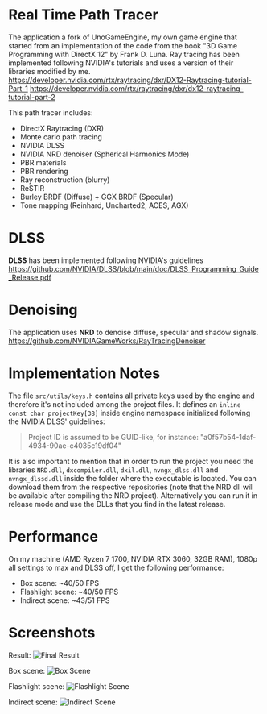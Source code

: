 # Real Time Path Tracer
The application a fork of UnoGameEngine, my own game engine that started from an implementation of the code from the book "3D Game Programming with DirectX 12" by Frank D. Luna.
Ray tracing has been implemented following NVIDIA's tutorials and uses a version of their libraries modified by me.
https://developer.nvidia.com/rtx/raytracing/dxr/DX12-Raytracing-tutorial-Part-1
https://developer.nvidia.com/rtx/raytracing/dxr/dx12-raytracing-tutorial-part-2

This path tracer includes:
- DirectX Raytracing (DXR)
- Monte carlo path tracing
- NVIDIA DLSS
- NVIDIA NRD denoiser (Spherical Harmonics Mode)
- PBR materials
- PBR rendering
- Ray reconstruction (blurry)
- ReSTIR
- Burley BRDF (Diffuse) + GGX BRDF (Specular)
- Tone mapping (Reinhard, Uncharted2, ACES, AGX)

# DLSS
**DLSS** has been implemented following NVIDIA's guidelines
https://github.com/NVIDIA/DLSS/blob/main/doc/DLSS_Programming_Guide_Release.pdf

# Denoising
The application uses **NRD** to denoise diffuse, specular and shadow signals.
https://github.com/NVIDIAGameWorks/RayTracingDenoiser

# Implementation Notes
The file `src/utils/keys.h` contains all private keys used by the engine and therefore it's not included among the project files.
It defines an `inline const char projectKey[38]` inside engine namespace initialized following the NVIDIA DLSS' guidelines: 
> Project ID is assumed to be GUID-like, for instance: "a0f57b54-1daf-4934-90ae-c4035c19df04"

It is also important to mention that in order to run the project you need the libraries `NRD.dll`, `dxcompiler.dll`, `dxil.dll`, `nvngx_dlss.dll` and `nvngx_dlssd.dll` inside the folder where the executable is located.
You can download them from the respective repositories (note that the NRD dll will be available after compiling the NRD project).
Alternatively you can run it in release mode and use the DLLs that you find in the latest release.

# Performance
On my machine (AMD Ryzen 7 1700, NVIDIA RTX 3060, 32GB RAM), 1080p all settings to max and DLSS off, I get the following performance:
- Box scene: ~40/50 FPS
- Flashlight scene: ~40/50 FPS
- Indirect scene: ~43/51 FPS

# Screenshots
Result:
![Final Result](result.PNG)

Box scene:
![Box Scene](box.png)

Flashlight scene:
![Flashlight Scene](flashlight.png)

Indirect scene:
![Indirect Scene](indirect.png)
